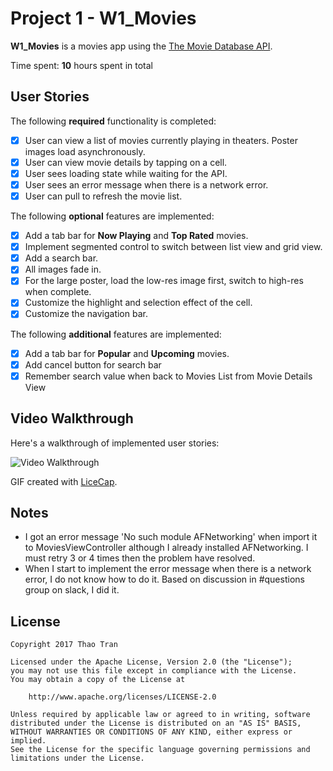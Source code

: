 # Project 1 - W1_Movies

**W1_Movies** is a movies app using the [The Movie Database API](http://docs.themoviedb.apiary.io/#).

Time spent: **10** hours spent in total

## User Stories

The following **required** functionality is completed:

- [X] User can view a list of movies currently playing in theaters. Poster images load asynchronously.
- [X] User can view movie details by tapping on a cell.
- [X] User sees loading state while waiting for the API.
- [X] User sees an error message when there is a network error.
- [X] User can pull to refresh the movie list.

The following **optional** features are implemented:

- [X] Add a tab bar for **Now Playing** and **Top Rated** movies.
- [X] Implement segmented control to switch between list view and grid view.
- [X] Add a search bar.
- [X] All images fade in.
- [X] For the large poster, load the low-res image first, switch to high-res when complete.
- [X] Customize the highlight and selection effect of the cell.
- [X] Customize the navigation bar.

The following **additional** features are implemented:

- [X] Add a tab bar for **Popular** and **Upcoming** movies.
- [X] Add cancel button for search bar
- [X] Remember search value when back to Movies List from Movie Details View 

## Video Walkthrough

Here's a walkthrough of implemented user stories:

<img src='https://github.com/ttpthao/W1_Movies/blob/master/Movies.gif' title='Video Walkthrough' width='' alt='Video Walkthrough' />

GIF created with [LiceCap](http://www.cockos.com/licecap/).

## Notes

- I got an error message 'No such module AFNetworking' when import it to MoviesViewController although I already installed AFNetworking. I must retry 3 or 4 times then the problem have resolved.
- When I start to implement the error message when there is a network error, I do not know how to do it. Based on discussion in #questions group on slack, I did it.

## License

    Copyright 2017 Thao Tran

    Licensed under the Apache License, Version 2.0 (the "License");
    you may not use this file except in compliance with the License.
    You may obtain a copy of the License at

        http://www.apache.org/licenses/LICENSE-2.0

    Unless required by applicable law or agreed to in writing, software
    distributed under the License is distributed on an "AS IS" BASIS,
    WITHOUT WARRANTIES OR CONDITIONS OF ANY KIND, either express or implied.
    See the License for the specific language governing permissions and
    limitations under the License.
